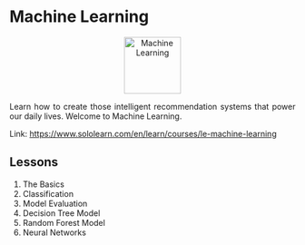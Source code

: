 # Machine Learning

<p align="center">
    <img src="https://lecontent.sololearn.com/material-images/00000446000004464604000046040000_machine%20learning.png" alt="Machine Learning" width="100px" height="auto"></p>
<p align="justify">
    Learn how to create those intelligent recommendation systems that power our daily lives. Welcome to Machine Learning.
</p>

Link: https://www.sololearn.com/en/learn/courses/le-machine-learning

## Lessons

1. The Basics
2. Classification
3. Model Evaluation
4. Decision Tree Model
5. Random Forest Model
6. Neural Networks